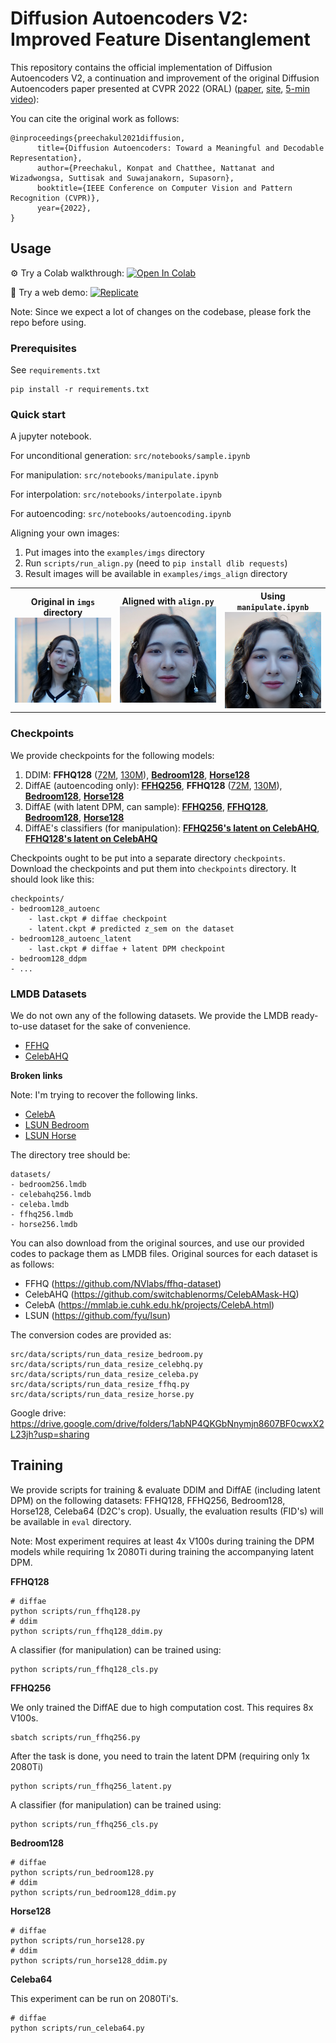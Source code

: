 # Diffusion Autoencoders V2: Improved Feature Disentanglement
This repository contains the official implementation of Diffusion Autoencoders V2, a continuation and improvement of the original Diffusion Autoencoders paper presented at CVPR 2022 (ORAL) ([paper](https://openaccess.thecvf.com/content/CVPR2022/html/Preechakul_Diffusion_Autoencoders_Toward_a_Meaningful_and_Decodable_Representation_CVPR_2022_paper.html), [site](https://diff-ae.github.io/), [5-min video](https://youtu.be/i3rjEsiHoUU)):

You can cite the original work as follows:
```
@inproceedings{preechakul2021diffusion,
      title={Diffusion Autoencoders: Toward a Meaningful and Decodable Representation}, 
      author={Preechakul, Konpat and Chatthee, Nattanat and Wizadwongsa, Suttisak and Suwajanakorn, Supasorn},
      booktitle={IEEE Conference on Computer Vision and Pattern Recognition (CVPR)}, 
      year={2022},
}
```

## Usage

⚙️ Try a Colab walkthrough: [![Open In Colab](https://colab.research.google.com/assets/colab-badge.svg)](https://drive.google.com/file/d/1OTfwkklN-IEd4hFk4LnweOleyDtS4XTh/view?usp=sharing)

🤗 Try a web demo: [![Replicate](https://replicate.com/cjwbw/diffae/badge)](https://replicate.com/cjwbw/diffae)

Note: Since we expect a lot of changes on the codebase, please fork the repo before using.

### Prerequisites

See `requirements.txt`

```
pip install -r requirements.txt
```

### Quick start

A jupyter notebook.

For unconditional generation: `src/notebooks/sample.ipynb`

For manipulation: `src/notebooks/manipulate.ipynb`

For interpolation: `src/notebooks/interpolate.ipynb`

For autoencoding: `src/notebooks/autoencoding.ipynb`

Aligning your own images:

1. Put images into the `examples/imgs` directory
2. Run `scripts/run_align.py` (need to `pip install dlib requests`)
3. Result images will be available in `examples/imgs_align` directory

<table>
<tr>
<th width="33%">
Original in <code>imgs</code> directory<br><img src="examples/imgs/sandy.JPG" style="width: 100%">
</th>
<th width="33%">
Aligned with <code>align.py</code><br><img src="examples/imgs_align/sandy.png" style="width: 100%">
</th>
<th width="33%">
Using <code>manipulate.ipynb</code><br><img src="examples/imgs_manipulated/sandy-wavyhair.png" style="width: 100%">
</th>
</tr>
</table>


### Checkpoints

We provide checkpoints for the following models:

1. DDIM: **FFHQ128** ([72M](https://vistec-my.sharepoint.com/:f:/g/personal/nattanatc_pro_vistec_ac_th/Env4aOdJJB1FqBgwAr8XPhEB6Z-CqHgDPVg8rSo2H2jk4A?e=clINeb), [130M](https://vistec-my.sharepoint.com/:f:/g/personal/nattanatc_pro_vistec_ac_th/Ej3MniHs2u9ClDEJZIK3ECkB0yzcxig70Ht8WjyFjSk4Xw?e=1HKVh3)), [**Bedroom128**](https://vistec-my.sharepoint.com/:f:/g/personal/nattanatc_pro_vistec_ac_th/EliGmm5WNbBPmSvg1aQsCA4BDmWthQpN3G0TD3n0lVHqvw?e=tPmLhQ), [**Horse128**](https://vistec-my.sharepoint.com/:f:/g/personal/nattanatc_pro_vistec_ac_th/ElAkltpC7rNCmv-btykB0GABwyPm43zaLO-xU3QOAhYIEg?e=X1n7Rh)
2. DiffAE (autoencoding only): [**FFHQ256**](https://vistec-my.sharepoint.com/:f:/g/personal/nattanatc_pro_vistec_ac_th/Ev2D_RNV2llIvm2yXyKgUxAB6w8ffg0C9NWSOtFqPMYQuw?e=f2kWUa), **FFHQ128** ([72M](https://vistec-my.sharepoint.com/:f:/g/personal/nattanatc_pro_vistec_ac_th/EjhCsOLfrxxIp280aDTucD8BlMFGhV0TB0YYIb7TsptLfw?e=uaeGHl), [130M](https://vistec-my.sharepoint.com/:f:/g/personal/nattanatc_pro_vistec_ac_th/EkFWetLoMO9GlJtox1lnOY8BARWeEgUlo1_NAkuYA9dcUQ?e=j5t9xo)), [**Bedroom128**](https://vistec-my.sharepoint.com/:f:/g/personal/nattanatc_pro_vistec_ac_th/Eruk1AX6OY1Hl46nht71tD4BCfObB0Ik90JFwry6wwyM2A?e=QCuGd1), [**Horse128**](https://vistec-my.sharepoint.com/:f:/g/personal/nattanatc_pro_vistec_ac_th/El0mTakkBllJnMgYyQHTTOAB9-VP8jJuwRvwzKEXaS7rcg?e=49GnjU)
3. DiffAE (with latent DPM, can sample): [**FFHQ256**](https://vistec-my.sharepoint.com/:f:/g/personal/nattanatc_pro_vistec_ac_th/EtYAk4GzroFFv0yxG-YOM4MBhA2i_e_RYpOHYyrcziZHIQ?e=EGxBnQ), [**FFHQ128**](https://vistec-my.sharepoint.com/:f:/g/personal/nattanatc_pro_vistec_ac_th/Ejg583SBk3JLhLp2XSpkPlkBoLeGAkJ842pK0Q1CXiseqQ?e=KYxVkZ), [**Bedroom128**](https://vistec-my.sharepoint.com/:f:/g/personal/nattanatc_pro_vistec_ac_th/EhA3tb4iR8xIt8dHcHyhPF4BZ42Nb3OWKg2HkeVsWStk4w?e=IvOzT8), [**Horse128**](https://vistec-my.sharepoint.com/:f:/g/personal/nattanatc_pro_vistec_ac_th/Eg9Ksex71kFOlFhFna4EBVIB2QdC8oR3ooV5POw-gUyOxg?e=AqAr6c)
4. DiffAE's classifiers (for manipulation): [**FFHQ256's latent on CelebAHQ**](https://vistec-my.sharepoint.com/:f:/g/personal/nattanatc_pro_vistec_ac_th/EidZBd5t375KrGPnUhcLZ10B0LPKDnQXUp8ffrsBTlPWqw?e=Frovs7), [**FFHQ128's latent on CelebAHQ**](https://vistec-my.sharepoint.com/:f:/g/personal/nattanatc_pro_vistec_ac_th/Er7et8P5-ZFOsFEFCRDgMPgBIt0jaknGAUZ9QYaSr09ljw?e=VxPKLd)

Checkpoints ought to be put into a separate directory `checkpoints`. 
Download the checkpoints and put them into `checkpoints` directory. It should look like this:

```
checkpoints/
- bedroom128_autoenc
    - last.ckpt # diffae checkpoint
    - latent.ckpt # predicted z_sem on the dataset
- bedroom128_autoenc_latent
    - last.ckpt # diffae + latent DPM checkpoint
- bedroom128_ddpm
- ...
```


### LMDB Datasets

We do not own any of the following datasets. We provide the LMDB ready-to-use dataset for the sake of convenience.

- [FFHQ](https://1drv.ms/f/s!Ar2O0vx8sW70uLV1Ivk2pTjam1A8VA)
- [CelebAHQ](https://1drv.ms/f/s!Ar2O0vx8sW70uL4GMeWEciHkHdH6vQ) 

**Broken links**

Note: I'm trying to recover the following links. 

- [CelebA](https://drive.google.com/drive/folders/1HJAhK2hLYcT_n0gWlCu5XxdZj-bPekZ0?usp=sharing) 
- [LSUN Bedroom](https://drive.google.com/drive/folders/1O_3aT3LtY1YDE2pOQCp6MFpCk7Pcpkhb?usp=sharing)
- [LSUN Horse](https://drive.google.com/drive/folders/1ooHW7VivZUs4i5CarPaWxakCwfeqAK8l?usp=sharing)

The directory tree should be:

```
datasets/
- bedroom256.lmdb
- celebahq256.lmdb
- celeba.lmdb
- ffhq256.lmdb
- horse256.lmdb
```

You can also download from the original sources, and use our provided codes to package them as LMDB files.
Original sources for each dataset is as follows:

- FFHQ (https://github.com/NVlabs/ffhq-dataset)
- CelebAHQ (https://github.com/switchablenorms/CelebAMask-HQ)
- CelebA (https://mmlab.ie.cuhk.edu.hk/projects/CelebA.html)
- LSUN (https://github.com/fyu/lsun)

The conversion codes are provided as:

```
src/data/scripts/run_data_resize_bedroom.py
src/data/scripts/run_data_resize_celebhq.py
src/data/scripts/run_data_resize_celeba.py
src/data/scripts/run_data_resize_ffhq.py
src/data/scripts/run_data_resize_horse.py
```

Google drive: https://drive.google.com/drive/folders/1abNP4QKGbNnymjn8607BF0cwxX2L23jh?usp=sharing


## Training

We provide scripts for training & evaluate DDIM and DiffAE (including latent DPM) on the following datasets: FFHQ128, FFHQ256, Bedroom128, Horse128, Celeba64 (D2C's crop).
Usually, the evaluation results (FID's) will be available in `eval` directory.

Note: Most experiment requires at least 4x V100s during training the DPM models while requiring 1x 2080Ti during training the accompanying latent DPM. 



**FFHQ128**
```
# diffae
python scripts/run_ffhq128.py
# ddim
python scripts/run_ffhq128_ddim.py
```

A classifier (for manipulation) can be trained using:
```
python scripts/run_ffhq128_cls.py
```

**FFHQ256**

We only trained the DiffAE due to high computation cost.
This requires 8x V100s.
```
sbatch scripts/run_ffhq256.py
```

After the task is done, you need to train the latent DPM (requiring only 1x 2080Ti)
```
python scripts/run_ffhq256_latent.py
```

A classifier (for manipulation) can be trained using:
```
python scripts/run_ffhq256_cls.py
```

**Bedroom128**

```
# diffae
python scripts/run_bedroom128.py
# ddim
python scripts/run_bedroom128_ddim.py
```

**Horse128**

```
# diffae
python scripts/run_horse128.py
# ddim
python scripts/run_horse128_ddim.py
```

**Celeba64**

This experiment can be run on 2080Ti's.

```
# diffae
python scripts/run_celeba64.py
```
